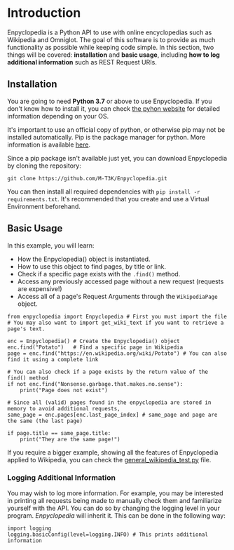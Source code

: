 # Introduction

Enpyclopedia is a Python API to use with online encyclopedias such as Wikipedia and Omniglot.
The goal of this software is to provide as much functionality as possible while keeping code simple. In this section, two things will be covered: **installation** and **basic usage**, including **how to log additional information** such as REST Request URIs.


## Installation

You are going to need **Python 3.7** or above to use Enpyclopedia. If you don't know how to install it, you can check [the pyhon website](https://docs.python.org/3/using/index.html) for detailed information depending on your OS.

It's important to use an official copy of python, or otherwise pip may not be installed automatically. Pip is the package manager for python. More information is available [here](https://pip.pypa.io/en/stable/getting-started/).

Since a pip package isn't available just yet, you can download Enpyclopedia by cloning the repository:

`git clone https://github.com/M-T3K/Enpyclopedia.git`

You can then install all required dependencies with `pip install -r requirements.txt`. It's recommended that you create and use a Virtual Environment beforehand.

## Basic Usage

In this example, you will learn:
- How the Enpyclopedia() object is instantiated.
- How to use this object to find pages, by title or link.
- Check if a specific page exists with the `.find()` method.
- Access any previously accessed page without a new request (requests are expensive!)
- Access all of a page's Request Arguments through the `WikipediaPage` object.

```
from enpyclopedia import Enpyclopedia # First you must import the file
# You may also want to import get_wiki_text if you want to retrieve a page's text.

enc = Enpyclopedia() # Create the Enpyclopedia() object
enc.find("Potato")   # Find a specific page in Wikipedia
page = enc.find("https://en.wikipedia.org/wiki/Potato") # You can also find it using a complete link

# You can also check if a page exists by the return value of the find() method
if not enc.find("Nonsense.garbage.that.makes.no.sense"):
    print("Page does not exist")

# Since all (valid) pages found in the enpyclopedia are stored in memory to avoid additional requests,
same_page = enc.pages[enc.last_page_index] # same_page and page are the same (the last page)

if page.title == same_page.title:
    print("They are the same page!")

```

If you require a bigger example, showing all the features of Enpyclopedia applied to Wikipedia, you can check the [general_wikipedia_test.py](https://www.github.com/M-T3K/Enpyclopedia/blob/main/general_wikipedia_test.py) file.


### Logging Additional Information

You may wish to log more information. For example, you may be interested in printing all requests being made to manually check them and familiarize yourself with the API. You can do so by changing the logging level in your program. *Enpyclopedia* will inherit it. This can be done in the following way:

```
import logging
logging.basicConfig(level=logging.INFO) # This prints additional information
```